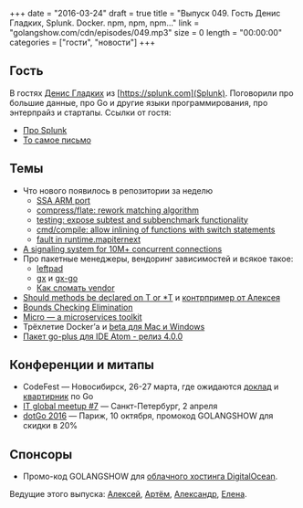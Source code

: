 +++
date = "2016-03-24"
draft = true
title = "Выпуск 049. Гость Денис Гладких, Splunk. Docker. npm, npm, npm..."
link = "golangshow.com/cdn/episodes/049.mp3"
size = 0
length = "00:00:00"
categories = ["гости", "новости"]
+++

## Гость
В гостях [Денис Гладких](https://www.outcoldman.com/about/) из [https://splunk.com](Splunk). Поговорили про большие данные, про Go и другие языки программирования, про энтерпрайз и стартапы.
Ссылки от гостя:
- [Про Splunk](http://conf.splunk.com/speakers/thecube.html)
- [То самое письмо](http://sns.to/The%20Go%20Future.txt)

## Темы
- Что нового появилось в репозитории за неделю
  - [SSA ARM port](https://github.com/golang/go/commit/4c9a470d468b6b6fa0520f32e034a1762dba3f9d)
  - [compress/flate: rework matching algorithm](https://github.com/golang/go/commit/53efe1e121e68feadcce00d1f7b1978dbbd1d1c7])
  - [testing: expose subtest and subbenchmark functionality](https://github.com/golang/go/commit/23a756d856dabd86e3f83480f31c291cbcd6464a)
  - [cmd/compile: allow inlining of functions with switch statements](https://github.com/golang/go/commit/e41f527f4d56a94b33ab73efaae3575760916194)
  - [fault in runtime.mapiternext](https://github.com/golang/go/issues/14904)
- [A signaling system for 10M+ concurrent connections](http://blog.greta.io/a-webrtc-signaling-system-that-scales-very-effectively/)
- Про пакетные менеджеры, вендоринг зависимостей и всякое такое:
  - [leftpad](https://github.com/keltia/leftpad)
  - [gx](https://github.com/whyrusleeping/gx) и [gx-go](https://github.com/whyrusleeping/gx-go)
  - [Как сломать vendor](https://github.com/mattfarina/golang-broken-vendor)
- [Should methods be declared on T or *T](http://dave.cheney.net/2016/03/19/should-methods-be-declared-on-t-or-t) и [контрпример от Алексея](http://play.golang.org/p/DvXppHLY4Z)
- [Bounds Checking Elimination](https://docs.google.com/document/d/1vdAEAjYdzjnPA9WDOQ1e4e05cYVMpqSxJYZT33Cqw2g/edit#heading=h.ywknbkyeha6d)
- [Micro — a microservices toolkit](https://blog.micro.mu/2016/03/20/micro.html)
- Трёхлетие Docker’а и [beta для Mac и Windows](https://beta.docker.com)
- [Пакет go-plus для IDE Atom - релиз 4.0.0](https://github.com/joefitzgerald/go-plus/releases/tag/v4.0.0)

## Конференции и митапы
- CodeFest — Новосибирск, 26-27 марта, где ожидаются [доклад](http://2016.codefest.ru/lecture/1068) и [квартирник](http://2016.codefest.ru/lecture/1121) по Go
- [IT global meetup #7](http://piter-united.ru/itgm7/itgm.html) — Санкт-Петербург, 2 апреля
- [dotGo 2016](http://www.dotgo.eu) — Париж, 10 октября, промокод GOLANGSHOW для скидки в 20%

## Спонсоры
- Промо-код GOLANGSHOW для [облачного хостинга DigitalOcean](https://www.digitalocean.com/?utm_campaign=golangshow&utm_medium=podcast&refcode=63eedb038a3e).

Ведущие этого выпуска: [Алексей](https://twitter.com/paaleksey), [Артём](https://twitter.com/miolini), [Александр](https://twitter.com/LK4D4math), [Елена](https://twitter.com/webdeva).
